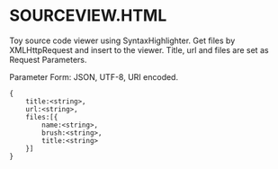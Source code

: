 SOURCEVIEW.HTML
===============
Toy source code viewer using SyntaxHighlighter.
Get files by XMLHttpRequest and insert to the viewer.
Title, url and files are set as Request Parameters.  

Parameter Form: JSON, UTF-8, URI encoded.  
```
{  
    title:<string>,  
    url:<string>,  
    files:[{  
        name:<string>,  
        brush:<string>,  
        title:<string>  
    }]  
}
```
